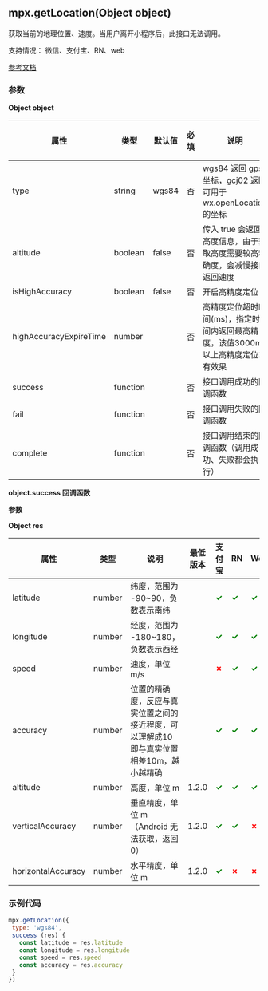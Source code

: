 ## mpx.getLocation(Object object)

获取当前的地理位置、速度。当用户离开小程序后，此接口无法调用。

支持情况： 微信、支付宝、RN、web

[参考文档](https://developers.weixin.qq.com/miniprogram/dev/api/location/wx.getLocation.html)

### 参数

**Object object**


| 属性                   | 类型     | 默认值 | 必填 | 说明                                                                 | 最低版本 | 支付宝 | RN | Web |
| ---------------------- | -------- | ------ | ---- | -------------------------------------------------------------------- | -------- | ------ |----|-----|
| type                   | string   | wgs84  | 否   | wgs84 返回 gps 坐标，gcj02 返回可用于 wx.openLocation 的坐标         |          | <span style="color: green; font-weight: bold;">✓</span> | <span style="color: red; font-weight: bold;">✗</span> | <span style="color: red; font-weight: bold;">✗</span> |
| altitude               | boolean  | false  | 否   | 传入 true 会返回高度信息，由于获取高度需要较高精确度，会减慢接口返回速度 | 1.6.0    | <span style="color: red; font-weight: bold;">✗</span> | <span style="color: red; font-weight: bold;">✗</span> | <span style="color: red; font-weight: bold;">✗</span> |
| isHighAccuracy         | boolean  | false  | 否   | 开启高精度定位                                                      | 2.9.0    | <span style="color: red; font-weight: bold;">✗</span> | <span style="color: green; font-weight: bold;">✓</span> | <span style="color: green; font-weight: bold;">✓</span> |
| highAccuracyExpireTime | number   |        | 否   | 高精度定位超时时间(ms)，指定时间内返回最高精度，该值3000ms以上高精度定位才有效果 | 2.9.0    | <span style="color: red; font-weight: bold;">✗</span> | <span style="color: red; font-weight: bold;">✗</span> | <span style="color: red; font-weight: bold;">✗</span> |
| success                | function |        | 否   | 接口调用成功的回调函数                                               |          | <span style="color: green; font-weight: bold;">✓</span> | <span style="color: green; font-weight: bold;">✓</span> | <span style="color: green; font-weight: bold;">✓</span> |
| fail                   | function |        | 否   | 接口调用失败的回调函数                                               |          | <span style="color: green; font-weight: bold;">✓</span> | <span style="color: green; font-weight: bold;">✓</span> | <span style="color: green; font-weight: bold;">✓</span> |
| complete               | function |        | 否   | 接口调用结束的回调函数（调用成功、失败都会执行）                     |          | <span style="color: green; font-weight: bold;">✓</span> | <span style="color: green; font-weight: bold;">✓</span> | <span style="color: green; font-weight: bold;">✓</span> |

**object.success 回调函数**

**参数**

**Object res**



| 属性              | 类型   | 说明                                                         | 最低版本 | 支付宝 | RN | Web |
| ----------------- | ------ | ------------------------------------------------------------ | -------- | ------ |----|-----|
| latitude          | number | 纬度，范围为 -90~90，负数表示南纬                            |          | <span style="color: green; font-weight: bold;">✓</span> | <span style="color: green; font-weight: bold;">✓</span> | <span style="color: green; font-weight: bold;">✓</span> |
| longitude         | number | 经度，范围为 -180~180，负数表示西经                          |          | <span style="color: green; font-weight: bold;">✓</span> | <span style="color: green; font-weight: bold;">✓</span> | <span style="color: green; font-weight: bold;">✓</span> |
| speed             | number | 速度，单位 m/s                                               |          | <span style="color: red; font-weight: bold;">✗</span> | <span style="color: green; font-weight: bold;">✓</span> | <span style="color: green; font-weight: bold;">✓</span> |
| accuracy          | number | 位置的精确度，反应与真实位置之间的接近程度，可以理解成10即与真实位置相差10m，越小越精确 |          | <span style="color: green; font-weight: bold;">✓</span> | <span style="color: green; font-weight: bold;">✓</span> | <span style="color: green; font-weight: bold;">✓</span> |
| altitude          | number | 高度，单位 m                                                 | 1.2.0    | <span style="color: green; font-weight: bold;">✓</span> | <span style="color: green; font-weight: bold;">✓</span> | <span style="color: green; font-weight: bold;">✓</span> |
| verticalAccuracy  | number | 垂直精度，单位 m（Android 无法获取，返回 0）                 | 1.2.0    | <span style="color: green; font-weight: bold;">✓</span> | <span style="color: green; font-weight: bold;">✓</span> | <span style="color: red; font-weight: bold;">✗</span> |
| horizontalAccuracy| number | 水平精度，单位 m                                             | 1.2.0    | <span style="color: green; font-weight: bold;">✓</span> | <span style="color: red; font-weight: bold;">✗</span> | <span style="color: red; font-weight: bold;">✗</span> |



### 示例代码
```js
mpx.getLocation({
 type: 'wgs84',
 success (res) {
   const latitude = res.latitude
   const longitude = res.longitude
   const speed = res.speed
   const accuracy = res.accuracy
 }
})
```
